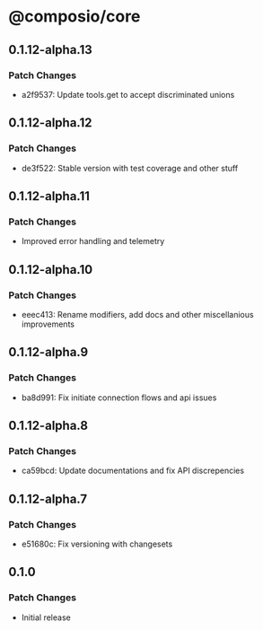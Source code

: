 # @composio/core

## 0.1.12-alpha.13

### Patch Changes

- a2f9537: Update tools.get to accept discriminated unions

## 0.1.12-alpha.12

### Patch Changes

- de3f522: Stable version with test coverage and other stuff

## 0.1.12-alpha.11

### Patch Changes

- Improved error handling and telemetry

## 0.1.12-alpha.10

### Patch Changes

- eeec413: Rename modifiers, add docs and other miscellanious improvements

## 0.1.12-alpha.9

### Patch Changes

- ba8d991: Fix initiate connection flows and api issues

## 0.1.12-alpha.8

### Patch Changes

- ca59bcd: Update documentations and fix API discrepencies

## 0.1.12-alpha.7

### Patch Changes

- e51680c: Fix versioning with changesets

## 0.1.0

### Patch Changes

- Initial release

